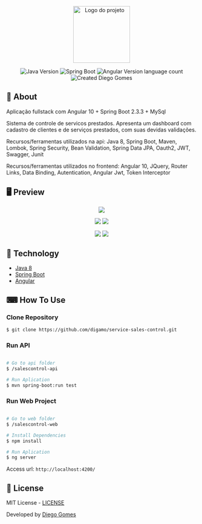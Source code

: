 <p align="center">
  <img alt="Logo do projeto" width="150px" src="https://ik.imagekit.io/w0qcbcqq5r/0_KplN9fasYVfhigQs_RwsxHIX3k.png" />
</p>

<p align="center">
  <img alt="Java Version" src="https://img.shields.io/badge/Java-8-green">
  <img alt="Spring Boot" src="https://img.shields.io/badge/Spring%20Boot-2.3.3-green">
  <img alt="Angular Version language count" src="https://img.shields.io/badge/angular-10-green">
  <img alt="Created Diego Gomes" src="https://img.shields.io/badge/created%20by-Diego%20Gomes-brightgreen">
  </a>
</p>

## 📖 About
<p>Aplicação fullstack com Angular 10 + Spring Boot 2.3.3 + MySql</p>

<p>Sistema de controle de servicos prestados. Apresenta um dashboard com cadastro de clientes e de serviços prestados, com suas devidas validações.</p>

<p>Recursos/ferramentas utilizados na api: Java 8, Spring Boot, Maven, Lombok, Spring Security, Bean Validation, Spring Data JPA, Oauth2, JWT, Swagger, Junit</p>

<p>Recursos/ferramentas utilizados no frontend: Angular 10, JQuery, Router Links, Data Binding, Autentication, Angular Jwt, Token Interceptor</p>


## 🖥 Preview 

<p align="center">
  <img src="https://ik.imagekit.io/w0qcbcqq5r/login2_z9ytDVG1_.png"  >
  
</p>

<p align="center">
  <img src="https://ik.imagekit.io/w0qcbcqq5r/cliente2_uIeLW6KK3W.PNG"  >
  <img src="https://ik.imagekit.io/w0qcbcqq5r/cliente_wd1wsntbMd.PNG"  >
  
</p>

<p align="center">
  <img src="https://ik.imagekit.io/w0qcbcqq5r/Service_Cadastro_b0AFreFlm.PNG"  >
  <img src="https://ik.imagekit.io/w0qcbcqq5r/service_2GuD1AzLV5.PNG"  >
</p>

## 🚀 Technology
<ul>
    <li><a href="https://docs.oracle.com/javase/8/" target="_blank">Java 8</a></li>
    <li><a href="https://spring.io/projects/spring-boot" target="_blank">Spring Boot</a></li>
    <li><a href="https://docs.angularjs.org/api" target="_blank">Angular</a></li>
</ul>


## ⌨ How To Use

### Clone Repository

```bash
$ git clone https://github.com/digamo/service-sales-control.git
```

### Run API

```bash

# Go to api folder
$ /salescontrol-api

# Run Aplication
$ mvn spring-boot:run test

```

### Run Web Project

```bash

# Go to web folder
$ /salescontrol-web

# Install Dependencies
$ npm install

# Run Aplication
$ ng server

```
Access url: `http://localhost:4200/`

## :memo: License

MIT License - [LICENSE](https://opensource.org/licenses/MIT)

<p>Developed by <a href='https://github.com/digamo/' target='blank'>Diego Gomes</a></p>